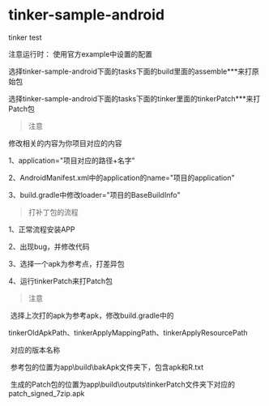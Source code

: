 # tinker-sample-android
tinker test

注意运行时：
使用官方example中设置的配置

选择tinker-sample-android下面的tasks下面的build里面的assemble***来打原始包

选择tinker-sample-android下面的tasks下面的tinker里面的tinkerPatch***来打Patch包


> 注意

修改相关的内容为你项目对应的内容

1、application="项目对应的路径+名字"

2、AndroidManifest.xml中的application的name="项目的application"

3、build.gradle中修改loader="项目的BaseBuildInfo"

> 打补丁包的流程

1、正常流程安装APP

2、出现bug，并修改代码

3、选择一个apk为参考点，打差异包

4、运行tinkerPatch来打Patch包

> 注意

  选择上次打的apk为参考apk，修改build.gradle中的
  
  tinkerOldApkPath、tinkerApplyMappingPath、tinkerApplyResourcePath
  
  对应的版本名称
  
  参考包的位置为app\build\bakApk文件夹下，包含apk和R.txt
  
  生成的Patch包的位置为app\build\outputs\tinkerPatch文件夹下对应的patch_signed_7zip.apk
  
